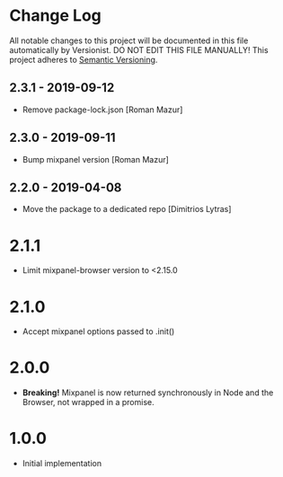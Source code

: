 # Change Log

All notable changes to this project will be documented in this file
automatically by Versionist. DO NOT EDIT THIS FILE MANUALLY!
This project adheres to [Semantic Versioning](http://semver.org/).

## 2.3.1 - 2019-09-12

* Remove package-lock.json [Roman Mazur]

## 2.3.0 - 2019-09-11

* Bump mixpanel version [Roman Mazur]

## 2.2.0 - 2019-04-08

* Move the package to a dedicated repo [Dimitrios Lytras]

# 2.1.1

* Limit mixpanel-browser version to <2.15.0

# 2.1.0

* Accept mixpanel options passed to .init()

# 2.0.0

* **Breaking!** Mixpanel is now returned synchronously in Node and the Browser, not wrapped in a promise.

# 1.0.0

* Initial implementation
